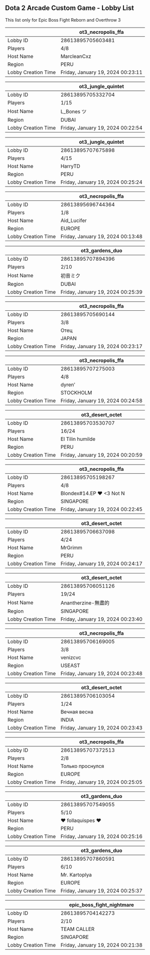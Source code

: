 ## Dota 2 Arcade Custom Game - Lobby List

This list only for Epic Boss Fight Reborn and Overthrow 3

|  | ot3_necropolis_ffa |
| ------ | ------ |
| Lobby ID | 28613895705603481 |
| Players | 4/8 |
| Host Name | MarcleanCxz |
| Region | PERU |
| Lobby Creation Time | Friday, January 19, 2024 00:23:11 |


|  | ot3_jungle_quintet |
| ------ | ------ |
| Lobby ID | 28613895705332704 |
| Players | 1/15 |
| Host Name | L_Bones ツ |
| Region | DUBAI |
| Lobby Creation Time | Friday, January 19, 2024 00:22:54 |


|  | ot3_jungle_quintet |
| ------ | ------ |
| Lobby ID | 28613895707675898 |
| Players | 4/15 |
| Host Name | HarryTD |
| Region | PERU |
| Lobby Creation Time | Friday, January 19, 2024 00:25:24 |


|  | ot3_necropolis_ffa |
| ------ | ------ |
| Lobby ID | 28613895696744364 |
| Players | 1/8 |
| Host Name | Aid_Lucifer |
| Region | EUROPE |
| Lobby Creation Time | Friday, January 19, 2024 00:13:48 |


|  | ot3_gardens_duo |
| ------ | ------ |
| Lobby ID | 28613895707894396 |
| Players | 2/10 |
| Host Name | 初音ミク |
| Region | DUBAI |
| Lobby Creation Time | Friday, January 19, 2024 00:25:39 |


|  | ot3_necropolis_ffa |
| ------ | ------ |
| Lobby ID | 28613895705690144 |
| Players | 3/8 |
| Host Name | Отец |
| Region | JAPAN |
| Lobby Creation Time | Friday, January 19, 2024 00:23:17 |


|  | ot3_necropolis_ffa |
| ------ | ------ |
| Lobby ID | 28613895707275003 |
| Players | 4/8 |
| Host Name | dyrenʹ |
| Region | STOCKHOLM |
| Lobby Creation Time | Friday, January 19, 2024 00:24:58 |


|  | ot3_desert_octet |
| ------ | ------ |
| Lobby ID | 28613895703530707 |
| Players | 16/24 |
| Host Name | El Tilin humilde |
| Region | PERU |
| Lobby Creation Time | Friday, January 19, 2024 00:20:59 |


|  | ot3_necropolis_ffa |
| ------ | ------ |
| Lobby ID | 28613895705198267 |
| Players | 4/8 |
| Host Name | Blondex#14.EP ❤ <3 Not N |
| Region | SINGAPORE |
| Lobby Creation Time | Friday, January 19, 2024 00:22:45 |


|  | ot3_desert_octet |
| ------ | ------ |
| Lobby ID | 28613895706637098 |
| Players | 4/24 |
| Host Name | MrGrimm |
| Region | PERU |
| Lobby Creation Time | Friday, January 19, 2024 00:24:17 |


|  | ot3_desert_octet |
| ------ | ------ |
| Lobby ID | 28613895706051126 |
| Players | 19/24 |
| Host Name | Anantherzine-無盡的 |
| Region | SINGAPORE |
| Lobby Creation Time | Friday, January 19, 2024 00:23:40 |


|  | ot3_necropolis_ffa |
| ------ | ------ |
| Lobby ID | 28613895706169005 |
| Players | 3/8 |
| Host Name | venizcvc |
| Region | USEAST |
| Lobby Creation Time | Friday, January 19, 2024 00:23:48 |


|  | ot3_desert_octet |
| ------ | ------ |
| Lobby ID | 28613895706103054 |
| Players | 1/24 |
| Host Name | Вечная весна |
| Region | INDIA |
| Lobby Creation Time | Friday, January 19, 2024 00:23:43 |


|  | ot3_necropolis_ffa |
| ------ | ------ |
| Lobby ID | 28613895707372513 |
| Players | 2/8 |
| Host Name | Только проснулся |
| Region | EUROPE |
| Lobby Creation Time | Friday, January 19, 2024 00:25:05 |


|  | ot3_gardens_duo |
| ------ | ------ |
| Lobby ID | 28613895707549055 |
| Players | 5/10 |
| Host Name | ♥ follaquispes ♥ |
| Region | PERU |
| Lobby Creation Time | Friday, January 19, 2024 00:25:16 |


|  | ot3_gardens_duo |
| ------ | ------ |
| Lobby ID | 28613895707860591 |
| Players | 6/10 |
| Host Name | Mr. Kartoplya |
| Region | EUROPE |
| Lobby Creation Time | Friday, January 19, 2024 00:25:37 |


|  | epic_boss_fight_nightmare |
| ------ | ------ |
| Lobby ID | 28613895704142273 |
| Players | 2/10 |
| Host Name | TEAM CALLER |
| Region | SINGAPORE |
| Lobby Creation Time | Friday, January 19, 2024 00:21:38 |


